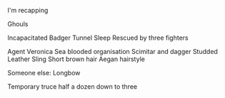 I'm recapping

Ghouls

Incapacitated
Badger
Tunnel 
Sleep
Rescued by three fighters

Agent Veronica
	Sea blooded organisation
	Scimitar and dagger
	Studded Leather
	Sling
	Short brown hair
	Aegan hairstyle

Someone else:
	Longbow


Temporary truce 
half a dozen down to three





